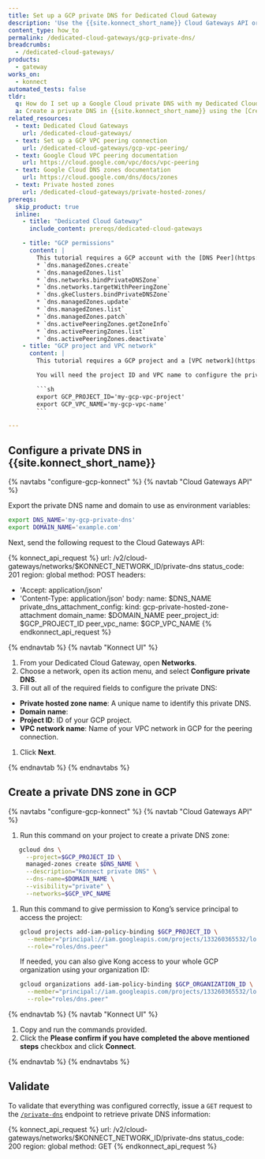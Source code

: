 ```yaml
---
title: Set up a GCP private DNS for Dedicated Cloud Gateway
description: 'Use the {{site.konnect_short_name}} Cloud Gateways API or the {{site.konnect_short_name}} UI to create a private DNS with your GCP DNS zone.'
content_type: how_to
permalink: /dedicated-cloud-gateways/gcp-private-dns/
breadcrumbs:
  - /dedicated-cloud-gateways/
products:
  - gateway
works_on:
  - konnect
automated_tests: false
tldr:
  q: How do I set up a Google Cloud private DNS with my Dedicated Cloud Gateway?
  a: Create a private DNS in {{site.konnect_short_name}} using the [Create Private DNS endpoint](/api/konnect/cloud-gateways/v2/#/operations/create-private-dns), then create a [private DNS zone](https://cloud.google.com/dns/docs/zones) in GCP and give Kong access to it.
related_resources:
  - text: Dedicated Cloud Gateways
    url: /dedicated-cloud-gateways/
  - text: Set up a GCP VPC peering connection
    url: /dedicated-cloud-gateways/gcp-vpc-peering/
  - text: Google Cloud VPC peering documentation
    url: https://cloud.google.com/vpc/docs/vpc-peering
  - text: Google Cloud DNS zones documentation
    url: https://cloud.google.com/dns/docs/zones
  - text: Private hosted zones
    url: /dedicated-cloud-gateways/private-hosted-zones/
prereqs:
  skip_product: true
  inline:
    - title: "Dedicated Cloud Gateway"
      include_content: prereqs/dedicated-cloud-gateways

    - title: "GCP permissions"
      content: |
        This tutorial requires a GCP account with the [DNS Peer](https://cloud.google.com/iam/docs/roles-permissions/dns#dns.peer) (`roles/dns.peer`) and [DNS Administrator](https://cloud.google.com/iam/docs/roles-permissions/dns#dns.admin) (`roles/dns.admin`) roles, and the following [custom permissions](https://cloud.google.com/iam/docs/custom-roles-permissions-support):
        * `dns.managedZones.create`
        * `dns.managedZones.list`
        * `dns.networks.bindPrivateDNSZone`
        * `dns.networks.targetWithPeeringZone`
        * `dns.gkeClusters.bindPrivateDNSZone`
        * `dns.managedZones.update`
        * `dns.managedZones.list`
        * `dns.managedZones.patch`
        * `dns.activePeeringZones.getZoneInfo`
        * `dns.activePeeringZones.list`
        * `dns.activePeeringZones.deactivate`
    - title: "GCP project and VPC network"
      content: |
        This tutorial requires a GCP project and a [VPC network](https://cloud.google.com/vpc/docs/create-modify-vpc-networks).

        You will need the project ID and VPC name to configure the private DNS. Save these as environment variables to use them in {{site.konnect_short_name}} API requests:

        ```sh
        export GCP_PROJECT_ID='my-gcp-vpc-project'
        export GCP_VPC_NAME='my-gcp-vpc-name'
        ```

---
```


## Configure a private DNS in {{site.konnect_short_name}}

{% navtabs "configure-gcp-konnect" %}
{% navtab "Cloud Gateways API" %}

Export the private DNS name and domain to use as environment variables:

```sh
export DNS_NAME='my-gcp-private-dns'
export DOMAIN_NAME='example.com'
```

Next, send the following request to the Cloud Gateways API:

<!--vale off-->
{% konnect_api_request %}
url: /v2/cloud-gateways/networks/$KONNECT_NETWORK_ID/private-dns
status_code: 201
region: global
method: POST
headers:
  - 'Accept: application/json'
  - 'Content-Type: application/json'
body:
  name: $DNS_NAME
  private_dns_attachment_config:
    kind: gcp-private-hosted-zone-attachment
    domain_name: $DOMAIN_NAME
    peer_project_id: $GCP_PROJECT_ID
    peer_vpc_name: $GCP_VPC_NAME
{% endkonnect_api_request %}
<!--vale on-->

{% endnavtab %}
{% navtab "Konnect UI" %}

1. From your Dedicated Cloud Gateway, open **Networks**.
1. Choose a network, open its action menu, and select **Configure private DNS**.
1. Fill out all of the required fields to configure the private DNS:
  * **Private hosted zone name**: A unique name to identify this private DNS.
  * **Domain name**: 
  * **Project ID**: ID of your GCP project.
  * **VPC network name**: Name of your VPC network in GCP for the peering connection.
1. Click **Next**.

{% endnavtab %}
{% endnavtabs %}

## Create a private DNS zone in GCP

{% navtabs "configure-gcp-konnect" %}
{% navtab "Cloud Gateways API" %}

1. Run this command on your project to create a private DNS zone:
```sh
   gcloud dns \
     --project=$GCP_PROJECT_ID \
     managed-zones create $DNS_NAME \
     --description="Konnect private DNS" \
     --dns-name=$DOMAIN_NAME \
     --visibility="private" \
     --networks=$GCP_VPC_NAME
   ```

1. Run this command to give permission to Kong’s service principal to access the project:
   ```sh
   gcloud projects add-iam-policy-binding $GCP_PROJECT_ID \
     --member="principal://iam.googleapis.com/projects/133260365532/locations/global/workloadIdentityPools/aws-hdp-prod/subject/system:serviceaccount:network-peering-controller:network-peering-controller" \
     --role="roles/dns.peer"
   ```

   If needed, you can also give Kong access to your whole GCP organization using your organization ID:
   ```sh
   gcloud organizations add-iam-policy-binding $GCP_ORGANIZATION_ID \
     --member="principal://iam.googleapis.com/projects/133260365532/locations/global/workloadIdentityPools/aws-hdp-prod/subject/system:serviceaccount:network-peering-controller:network-peering-controller" \
     --role="roles/dns.peer" 
   ```

{% endnavtab %}
{% navtab "Konnect UI" %}

1. Copy and run the commands provided. 
1. Click the **Please confirm if you have completed the above mentioned steps** checkbox and click **Connect**.

{% endnavtab %}
{% endnavtabs %}

## Validate

To validate that everything was configured correctly, issue a `GET` request to the [`/private-dns`](/api/konnect/cloud-gateways/v2/#/operations/list-private-dns) endpoint to retrieve private DNS information:

<!--vale off-->
{% konnect_api_request %}
url: /v2/cloud-gateways/networks/$KONNECT_NETWORK_ID/private-dns
status_code: 200
region: global
method: GET
{% endkonnect_api_request %}
<!--vale on-->
